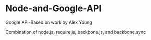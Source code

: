 Node-and-Google-API
===================
  
  Google API-Based on work by Alex Young

  Combination of node.js, require.js, backbone.js, and backbone.sync
